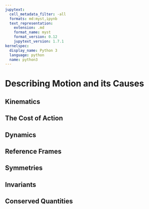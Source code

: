 ```yaml
---
jupytext:
  cell_metadata_filter: -all
  formats: md:myst,ipynb
  text_representation:
    extension: .md
    format_name: myst
    format_version: 0.12
    jupytext_version: 1.7.1
kernelspec:
  display_name: Python 3
  language: python
  name: python3
---
```


# Describing Motion and its Causes

## Kinematics

## The Cost of Action

## Dynamics

## Reference Frames

## Symmetries 

## Invariants

## Conserved Quantities
